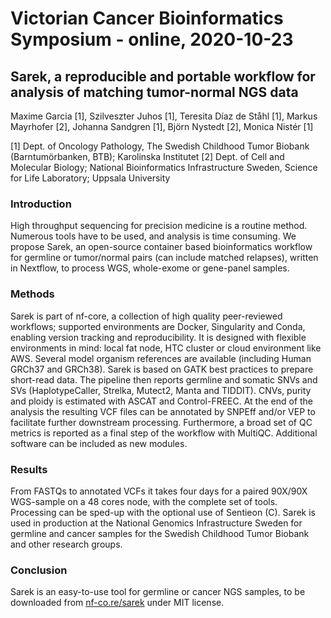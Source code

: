 # Victorian Cancer Bioinformatics Symposium - online, 2020-10-23

## Sarek, a reproducible and portable workflow for analysis of matching tumor-normal NGS data

Maxime Garcia [1], Szilveszter Juhos [1], Teresita Díaz de Ståhl [1], Markus Mayrhofer [2], Johanna Sandgren [1], Björn Nystedt [2], Monica Nistér [1]

[1] Dept. of Oncology Pathology, The Swedish Childhood Tumor Biobank (Barntumörbanken, BTB); Karolinska Institutet
[2] Dept. of Cell and Molecular Biology; National Bioinformatics Infrastructure Sweden, Science for Life Laboratory; Uppsala University

### Introduction

High throughput sequencing for precision medicine is a routine method.
Numerous tools have to be used, and analysis is time consuming.
We propose Sarek, an open-source container based bioinformatics workflow for germline or tumor/normal pairs (can include matched relapses), written in Nextflow, to process WGS, whole-exome or gene-panel samples.

### Methods

Sarek is part of nf-core, a collection of high quality peer-reviewed workflows; supported environments are Docker, Singularity and Conda, enabling version tracking and reproducibility.
It is designed with flexible environments in mind: local fat node, HTC cluster or cloud environment like AWS.
Several model organism references are available (including Human GRCh37 and GRCh38).
Sarek is based on GATK best practices to prepare short-read data.
The pipeline then reports germline and somatic SNVs and SVs (HaplotypeCaller, Strelka, Mutect2, Manta and TIDDIT).
CNVs, purity and ploidy is estimated with ASCAT and Control-FREEC.
At the end of the analysis the resulting VCF files can be annotated by SNPEff and/or VEP to facilitate further downstream processing.
Furthermore, a broad set of QC metrics is reported as a final step of the workflow with MultiQC.
Additional software can be included as new modules.

### Results

From FASTQs to annotated VCFs it takes four days for a paired 90X/90X WGS-sample on a 48 cores node, with the complete set of tools.
Processing can be sped-up with the optional use of Sentieon (C).
Sarek is used in production at the National Genomics Infrastructure Sweden for germline and cancer samples for the Swedish Childhood Tumor Biobank and other research groups.

### Conclusion

Sarek is an easy-to-use tool for germline or cancer NGS samples, to be downloaded from [nf-co.re/sarek](https://nf-co.re/sarek) under MIT license.

